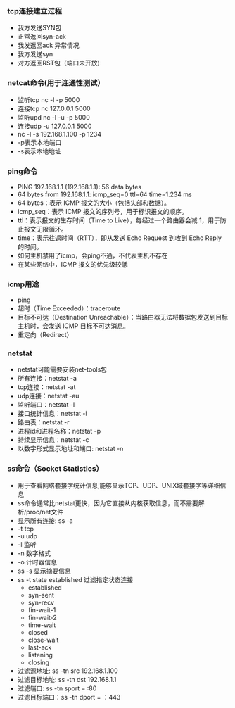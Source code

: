 ### tcp连接建立过程
 - 我方发送SYN包
 - 正常返回syn-ack
 - 我发返回ack
 异常情况
 - 我方发送syn
 - 对方返回RST包（端口未开放)

### netcat命令(用于连通性测试）
 - 监听tcp nc -l -p 5000
 - 连接tcp nc 127.0.0.1 5000
 - 监听upd nc -l -u -p 5000
 - 连接udp -u 127.0.0.1 5000
 - nc -l -s 192.168.1.100 -p 1234
 - -p表示本地端口
 - -s表示本地地址

### ping命令
 - PING 192.168.1.1 (192.168.1.1): 56 data bytes
 - 64 bytes from 192.168.1.1: icmp_seq=0 ttl=64 time=1.234 ms
 - 64 bytes：表示 ICMP 报文的大小（包括头部和数据）。
 - icmp_seq：表示 ICMP 报文的序列号，用于标识报文的顺序。
 - ttl：表示报文的生存时间（Time to Live），每经过一个路由器会减 1，用于防止报文无限循环。
 - time：表示往返时间（RTT），即从发送 Echo Request 到收到 Echo Reply 的时间。
 - 如何主机禁用了icmp，会ping不通，不代表主机不存在
 - 在某些网络中，ICMP 报文的优先级较低

### icmp用途
 - ping 
 - 超时（Time Exceeded）：traceroute 
 - 目标不可达（Destination Unreachable）：当路由器无法将数据包发送到目标主机时，会发送 ICMP 目标不可达消息。
 - 重定向（Redirect）

### netstat
 - netstat可能需要安装net-tools包
 - 所有连接：netstat -a
 - tcp连接：netstat -at
 - udp连接：netstat -au
 - 监听端口：netstat -l
 - 接口统计信息：netstat -i
 - 路由表：netstat -r
 - 进程id和进程名称：netstat -p
 - 持续显示信息：netstat -c
 - 以数字形式显示地址和端口: netstat -n

### ss命令（Socket Statistics）
 - 用于查看网络套接字统计信息,能够显示TCP、UDP、UNIX域套接字等详细信息
 - ss命令通常比netstat更快，因为它直接从内核获取信息，而不需要解析/proc/net文件
 - 显示所有连接: ss -a
 - -t tcp
 - -u udp
 - -l 监听
 - -n 数字格式
 - -o 计时器信息
 - ss -s 显示摘要信息
 - ss -t state established 过滤指定状态连接
   - established
   - syn-sent
   - syn-recv
   - fin-wait-1
   - fin-wait-2
   - time-wait
   - closed
   - close-wait
   - last-ack
   - listening
   - closing
 - 过滤源地址:  ss -tn src 192.168.1.100
 - 过滤目标地址: ss -tn dst 192.168.1.1
 - 过滤端口: ss -tn sport = :80
 - 过滤目标端口：ss -tn dport = ：443
